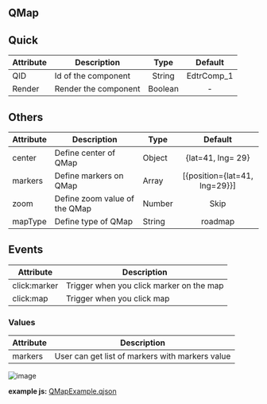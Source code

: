 ## QMap

## Quick

| Attribute | Description          |  Type   |  Default   |
| --------- | -------------------- | :-----: | :--------: |
| QID       | Id of the component  | String  | EdtrComp_1 |
| Render    | Render the component | Boolean |     -      |

## Others

| Attribute | Description                   | Type   |            Default            |
| --------- | ----------------------------- | ------ | :---------------------------: |
| center    | Define center of QMap         | Object |       {lat=41, lng= 29}       |
| markers   | Define markers on QMap        | Array  | [{position={lat=41, lng=29}}] |
| zoom      | Define zoom value of the QMap | Number |             Skip              |
| mapType   | Define type of QMap           | String |            roadmap            |

## 

## Events

| Attribute    | Description                              |
| ------------ | ---------------------------------------- |
| click:marker | Trigger when you click marker on the map |
| click:map    | Trigger when you click map               |

### Values

| Attribute | Description                                     |
| --------- | ----------------------------------------------- |
| markers   | User can get list of markers with markers value |



![image](https://cdn.softtech.com.tr/ngsp-quick/nemo/dev/mdImages/QMap/QMap.PNG) 

**example js:** <a href="" onclick="this.href='?q=qjsons/QMapExample.qjson'; this.target=(window.location !== window.parent.location) ? '' : '_blank';"  target=''>QMapExample.qjson</a>